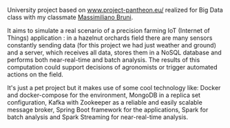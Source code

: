University project based on www.project-pantheon.eu/ realized for Big Data class with my classmate [Massimiliano Bruni](https://github.com/Maxinho96).

It aims to simulate a real scenario of a precision farming IoT (Internet of Things) application : in a hazelnut orchards field there are many sensors constantly sending data (for this project we had just weather and ground) and a server, which receives all data, stores them in a NoSQL database and performs both near-real-time and batch analysis. The results of this computation could support decisions of agronomists or trigger automated actions on the field.

It's just a pet project but it makes use of some cool technology like: Docker and docker-compose for the environment, MongoDB in a replica set configuration, Kafka with Zookeeper as a reliable and easily scalable message broker, Spring Boot framework for the applications, Spark for batch analysis and Spark Streaming for near-real-time analysis.
